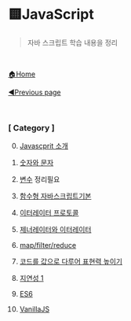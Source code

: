 # 🟨JavaScript

> 자바 스크립트 학습 내용을 정리

<br>

[🏠Home](https://github.com/batboy118/Study_Note)

[◀Previous page ](../README.md)

<br>

### [ Category ]

0. [Javascprit 소개](00.Javascprit소개.md)
1. [숫자와 문자](01.숫자와문자.md)
2. [변수](02.변수.md)  정리필요
3. [함수형 자바스크립트기본](03.함수형자바스크립트기본)
4. [이터레이터 프로토콜](04.이터레이터프로토콜.mdd)
5. [제너레이터와 이터레이터](05.제너레이터와이터레이터.md)
6. [map/filter/reduce](06.map_filter_reduce.md)
7. [코드를 값으로 다루어 표현력 높이기](07.코드를값으로다루어표현력높이기.md)
8. [지연성 1](08.지연성1.md)



98. [ES6](98.ES6.md)

99. [VanillaJS](99.VanillaJS.md)

